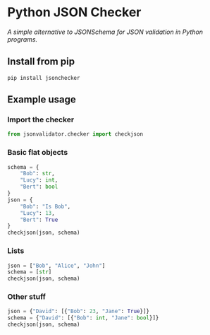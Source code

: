 Python JSON Checker
===================

*A simple alternative to JSONSchema for JSON validation in Python programs.*

Install from pip
----------------

```pip install jsonchecker```

Example usage
-------------

### Import the checker

```python
from jsonvalidator.checker import checkjson
```

### Basic flat objects

```python
schema = {
    "Bob": str,
    "Lucy": int,
    "Bert": bool
}
json = {
    "Bob": "Is Bob",
    "Lucy": 13,
    "Bert": True
}
checkjson(json, schema)
```

### Lists

```python
json = ["Bob", "Alice", "John"]
schema = [str]
checkjson(json, schema)
```

### Other stuff
```python
json = {"David": [{"Bob": 23, "Jane": True}]}
schema = {"David": [{"Bob": int, "Jane": bool}]}
checkjson(json, schema)
```

